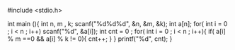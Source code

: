 #include <stdio.h>

int main (){
	int n, m , k;
	scanf("%d%d%d", &n, &m, &k);
	int a[n];
	for( int i = 0 ; i < n ; i++) scanf("%d", &a[i]);
	int cnt = 0 ;
	for( int i = 0 ; i < n ; i++){
		if( a[i] % m ==0 && a[i] % k != 0){
			 cnt++;
		}
	}
	printf("%d", cnt);
}

